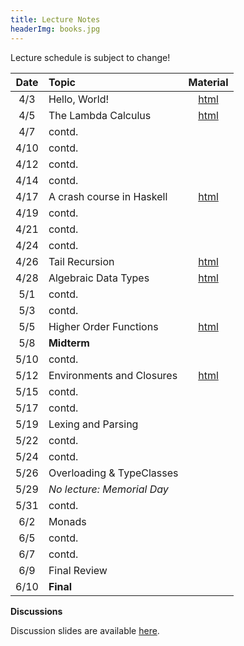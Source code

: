 ```yaml
---
title: Lecture Notes
headerImg: books.jpg
---
```


Lecture schedule is subject to change!

| Date       | Topic                           | Material                  |
|:----------:|:--------------------------------|:-------------------------:|
| 4/3        | Hello, World!                   | [html][lec0]              |
| 4/5        | The Lambda Calculus             | [html][lec1]              |
| 4/7        | contd.                          |                           |
| 4/10       | contd.                          |                           |
| 4/12       | contd.                          |                           |
| 4/14       | contd.                          |                           |
| 4/17       | A crash course in Haskell       | [html][lec2]              |
| 4/19       | contd.                          |                           |
| 4/21       | contd.                          |                           |
| 4/24       | contd.                          |                           |
| 4/26       | Tail Recursion                  | [html][lec3]              |
| 4/28       | Algebraic Data Types            | [html][lec4]              |
| 5/1        | contd.                          |                           |
| 5/3        | contd.                          |                           |
| 5/5        | Higher Order Functions          | [html][lec5]              |
| 5/8        | **Midterm**                     |                           |
| 5/10       | contd.                          |                           |
| 5/12       | Environments and Closures       | [html][lec6]              |
| 5/15       | contd.                          |                           |
| 5/17       | contd.                          |                           |
| 5/19       | Lexing and Parsing              |                           |
| 5/22       | contd.                          |                           |
| 5/24       | contd.                          |                           |
| 5/26       | Overloading & TypeClasses       |                           |
| 5/29       | *No lecture: Memorial Day*      |                           | 
| 5/31       | contd.                          |                           |
| 6/2        | Monads                          |                           |
| 6/5        | contd.                          |                           |
| 6/7        | contd.                          |                           |
| 6/9        | Final Review                    |                           |
| 6/10       | **Final**                       |                           |


**Discussions**

<!-- | Date       | Topic                                           |
|:----------:|:------------------------------------------------|
| 4/5        | Tech Intro                                      |
| 4/12       | Lambda Calculus: intro, syntax and reductions   |
| 4/19       | Lambda Calculus: data type encodings            |
| 4/26       | Haskell: intro and simple recursion             |
| 5/3        | Haskell: recursive data types                   |
| 5/10       | Midterm review                                  |
| 5/17       | Haskell: folds.                                 |
| 5/24       | Nano: interpreters, lexers, and parsers         |
| 5/31       | Type classes and Quickcheck                     |
| 6/7        | IO Monad                                        | -->

Discussion slides are available [here](https://drive.google.com/drive/u/0/folders/1TQhC29kVsF9Ik5Wmj6x_zYMBTAr7gCAm).

[lec0]: lectures/00-hello.html
[lec1]: lectures/01-lambda.html
[lec2]: lectures/02-haskell.html
[lec3]: lectures/03-tailrec.html
[lec4]: lectures/03-datatypes.html
[lec5]: lectures/04-hof.html
[lec6]: lectures/05-closure.html
[lec7]: lectures/06-parsing.html
[lec8]: lectures/07-classes.html
[lec9]: lectures/08-monads.html
[lec10]: lectures/09-types.html
[soundness]: lectures/soundness.html
[mock-final]: https://github.com/cse130-assignments/mock-final

<!-- [disc0]: https://docs.google.com/presentation/d/1q7qqYXfmxBbdaRYhupJFp93XVvwnpZyEQAZlcbr0Hs4/edit?usp=sharing
[disc1]: /static/raw/discussion-week-01.pdf
[disc2]: /static/raw/discussion-week-02.pdf
[disc3]: /static/raw/discussion-week-03.pdf
[disc3code]: /static/raw/discussion-week-03.hs
[disc4]: /static/raw/discussion-week-04.pdf
[disc4code]: /static/raw/discussion-week-04.hs
[disc5]: /static/raw/discussion-week-05.pdf
[disc5code]: /static/raw/discussion-week-05.hs
[disc6]: /static/raw/discussion-week-06.pdf
[disc6code]: /static/raw/discussion-week-06.hs
[disc7]: /static/raw/discussion-week-07.pdf
[disc8]: /static/raw/discussion-week-08.pdf
[disc8code]: /static/raw/discussion-week-08.hs
[disc9]: /static/raw/discussion-week-09.pdf
 -->
[parsing]: https://github.com/cse130-sp18/arith
[elsa]: https://github.com/ucsd-progsys/elsa

